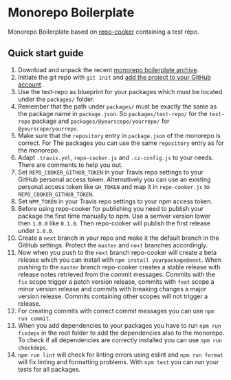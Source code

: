 # Monorepo Boilerplate

Monorepo Boilerplate based on [repo-cooker][1] containing a test repo.

## Quick start guide

1. Download and unpack the recent [monorepo boilerplate archive][2].
2. Initiate the git repo with `git init` and [add the project to your GitHub account][3].
3. Use the test-repo as blueprint for your packages which must be located under the `packages/` folder.
4. Remember that the path under `packages/` must be exactly the same as the package name in `package.json`.
   So `packages/test-repo/` for the `test-repo` package and `packages/@yourscope/yourrepo/` for `@yourscope/yourrepo`.
5. Make sure that the `repository` entry in `package.json` of the monorepo is correct.
   For The packages you can use the same `repository` entry as for the monorepo.
6. Adapt `.travis.yml`, `repo-cooker.js` and `.cz-config.js` to your needs. There are comments to help you out.
7. Set `REPO_COOKER_GITHUB_TOKEN` in your Travis repo settings to your GitHub personal access token. Alternatively you
   can use an existing personal access token like `GH_TOKEN` and map it in `repo-cooker.js` to `REPO_COOKER_GITHUB_TOKEN`.
8. Set `NPM_TOKEN` in your Travis repo settings to your npm access token.
9. Before using repo-cooker for publishing you need to publish your package the first time manually to npm.
   Use a semver version lower then `1.0.0` like `0.1.0`. Then repo-cooker will publish the first release under `1.0.0`.
10. Create a `next` branch in your repo and make it the default branch in the GitHub settings.
    Protect the `master` and `next` branches accordingly.
11. Now when you push to the `next` branch repo-cooker will create a beta release which you can install with
    `npm install yourpackage@next`. When pushing to the `master` branch repo-cooker creates a stable release with
    release notes retrieved from the commit messages. Commits with the `fix` scope trigger a patch version release,
    commits with `feat` scope a minor version release and commits with breaking changes a major version release.
    Commits containing other scopes will not trigger a release.
12. For creating commits with correct commit messages you can use `npm run commit`.
13. When you add dependencies to your packages you have to run `npm run fixdeps` in the root folder
    to add the dependencies also to the monorepo. To check if all dependencies are correctly installed
    you can use `npm run checkdeps`.
14. `npm run lint` will check for linting errors using eslint and `npm run format` will fix linting and formatting
    problems. With `npm test` you can run your tests for all packages.

[1]: https://github.com/cerebral/repo-cooker
[2]: https://github.com/henri-hulski/monorepo-boilerplate/archive/master.zip
[3]: https://help.github.com/en/articles/adding-an-existing-project-to-github-using-the-command-line

